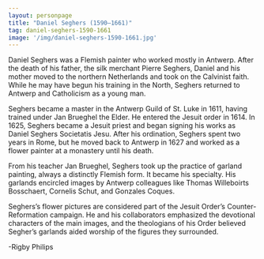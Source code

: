 ```yaml
---
layout: personpage
title: "Daniel Seghers (1590–1661)"
tag: daniel-seghers-1590-1661
image: '/img/daniel-seghers-1590-1661.jpg'
---
```

<p>Daniel Seghers was a Flemish painter who worked mostly in Antwerp. After the death of his father, the silk merchant Pierre Seghers, Daniel and his mother moved to the northern Netherlands and took on the Calvinist faith. While he may have begun his training in the North, Seghers returned to Antwerp and Catholicism as a young man.</p>
<p>Seghers became a master in the Antwerp Guild of St. Luke in 1611, having trained under Jan Brueghel the Elder. He entered the Jesuit order in 1614. In 1625, Seghers became a Jesuit priest and began signing his works as Daniel Seghers Societatis Jesu. After his ordination, Seghers spent two years in Rome, but he moved back to Antwerp in 1627 and worked as a flower painter at a monastery until his death. </p>
<p>From his teacher Jan Brueghel, Seghers took up the practice of garland painting, always a distinctly Flemish form. It became his specialty. His garlands encircled images by Antwerp colleagues like Thomas Willeboirts Bosschaert, Cornelis Schut, and Gonzales Coques.</p>
<p>Seghers’s flower pictures are considered part of the Jesuit Order’s Counter-Reformation campaign. He and his collaborators emphasized the devotional characters of the main images, and the theologians of his Order believed Segher’s garlands aided worship of the figures they surrounded. </p>
<p>-Rigby Philips</p>